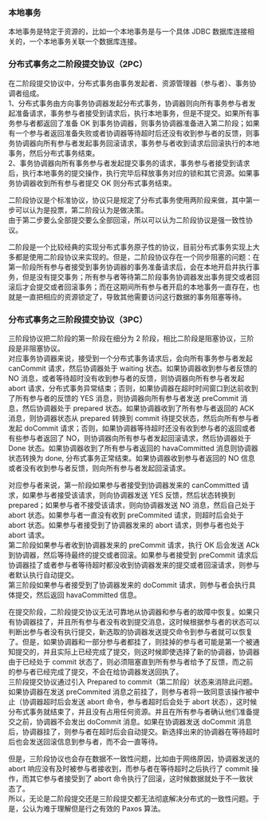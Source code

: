 
### 本地事务
本地事务是特定于资源的，比如一个本地事务是与一个具体 JDBC 数据库连接相关的，一个本地事务关联一个数据库连接。

### 分布式事务之二阶段提交协议（2PC）
在二阶段提交协议中，分布式事务由事务发起者、资源管理器（参与者）、事务协调者组成。  
1、分布式事务由方向事务协调器发起分布式事务，协调器则向所有事务参与者发起准备请求，事务参与者接受到请求后，执行本地事务，但是不提交。如果所有事务参与者都返回了准备 OK 到事务协调器，则事务协调器准备进入第二阶段；如果有一个参与者返回准备失败或者协调器等待超时后还没有收到参与者的反馈，则事务协调器向所有参与者发起事务回滚请求，事务参与者收到请求后回滚执行的本地事务，然后分布式事务结束。  
2、事务协调器向所有事务参与者发起提交事务的请求，事务参与者接受到请求后，执行本地事务的提交操作，执行完毕后释放事务对应的锁和其它资源。如果事务协调器收到所有参与者提交 OK 则分布式事务结束。  

二阶段协议是个标准协议，协议只是规定了分布式事务使用两阶段来做，其中第一步可以认为是投票，第二阶段认为是做决策。  
由于第二步要么全部提交要么全部回滚，所以可以认为二阶段协议是强一致性协议。  

二阶段是一个比较经典的实现分布式事务原子性的协议，目前分布式事务实现上大多都是使用二阶段协议来实现的。但是，二阶段协议存在一个同步阻塞的问题：在第一阶段所有参与者接受到事务协调器的事务准备请求后，会在本地开启并执行事务，但是没有提交事务；所有参与者等待第二阶段事务协调器发出事务提交或者回滚后才会提交或者回滚事务；而在这期间所有参与者开启的本地事务一直存在，也就是一直把相应的资源锁定了，导致其他需要访问这行数据的事务阻塞等待。

### 分布式事务之三阶段提交协议（3PC）
三阶段协议把二阶段的第一阶段在细分为 2 阶段，相比二阶段是阻塞协议，三阶段是非阻塞协议。  
对应事务协调器来说，接受到一个分布式事务请求后，会向所有事务参与者发起 canCommit 请求，然后协调器处于 waiting 状态。如果协调器收到参与者反馈的 NO 消息，或者等待超时没有收到参与者的反馈，则协调器向所有参与者发起 abort 请求，分布式事务异常结束；否则，如果协调器在超时时间窗口到达前收到了所有参与者的反馈的 YES 消息，则协调器向所有参与者发送 preCommit 消息，然后协调器处于 prepared 状态。如果协调器收到了所有参与者返回的 ACK 消息，则协调器状态从 prepared 转换到 commit 待提交状态，然后向所有参与者发起 doCommit 请求；否则，如果协调器等待超时还没有收到参与者的返回或者有些参与者返回了 NO，则协调器向所有参与者发起回滚请求，然后协调器处于 Done 状态。如果协调器收到了所有参与者返回的 havaCommitted 消息则协调器状态转换为 done, 分布式事务正常结束。如果协调器收到参与者返回的 NO 信息或者没有收到参与者反馈，则向所有参与者发起回滚请求。  

对应参与者来说，第一阶段如果参与者接受到协调器发来的 canCommitted 请求，如果参与者接受该请求，则向协调器发送 YES 反馈，然后状态转换到 prepared；如果参与者不接受该请求，则向协调器发送 NO 消息，然后自己处于 abort 状态。如果参与者一直没有收到 preCommited 请求，则超时后会处于 abort 状态。如果参与者接受到了协调器发来的 abort 请求，则参与者也处于 abort 请求。  
第二阶段如果参与者收到协调器发来的 preCommit 请求，执行 OK 后会发送 ACk 到协调器，然后等待最终的提交或者回滚。如果参与者接受到 preCommit 请求后协调器挂了或者参与者等待超时都没收到协调器发来的提交或者回滚请求，则参与者默认执行自动提交。  
第三阶段如果参与者接受到了协调器发来的 doCommit 请求，则参与者会执行具体提交，然后返回 havaCommitted 信息。  

在提交阶段，二阶段提交协议无法可靠地从协调器和参与者的故障中恢复。如果只有协调器挂了，并且所有参与者没有收到提交消息，这时候根据参与者的状态可以判断出参与者没有执行提交，新选取的协调器发送提交命令到参与者就可以恢复了。但是，如果协调器和一部分参与者都挂了，则挂掉的参与者可能是第一个被通知提交的，并且实际上已经完成了提交，则这时候即使选择了新的协调器，协调器由于已经处于 commit 状态了，则必须阻塞直到所有参与者给予了反馈，而之前的参与者已经完成了提交，不会在给协调器发送回执了。  
三阶段提交协议通过引入 Prepared to commit（第二阶段）状态来消除此问题。如果协调器在发送 preCommited 消息之前挂了，则参与者将一致同意该操作被中止（协调器超时后会发送 abort 命令，参与者超时后会处于 abort 状态），这时候分布式事务就结束了，并且没有占用任何资源。并且在所有参与者确认他们准备提交之前，协调器不会发出 doCommit 消息。如果在协调器发送 doCommit 消息后，协调器挂了，则参与者在超时后会自动提交。新选择出来的协调器在等待超时后也会发送回滚信息到参与者，而不会一直等待。  

但是，三阶段协议也会存在数据不一致性问题，比如由于网络原因，协调器发送的 abort 响应没有及时被参与者接收到，而参与者在等待超时之后执行了 commit 操作，而其它参与者接受到了 abort 命令执行了回滚，这时候数据就处于不一致状态了。  
所以，无论是二阶段提交还是三阶段提交都无法彻底解决分布式的一致性问题。于是，公认为难于理解但是行之有效的 Paxos 算法。  



